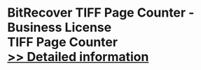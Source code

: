 # BitRecover TIFF Page Counter - Business License<br />TIFF Page Counter<br />[>> Detailed information](https://secure.shareit.com/shareit/product.html?productid=301008311&affiliateid=200057808)